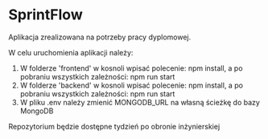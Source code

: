 # SprintFlow
Aplikacja zrealizowana na potrzeby pracy dyplomowej.


W celu uruchomienia aplikacji należy: 

1. W folderze 'frontend' w kosnoli wpisać polecenie: npm install, a po pobraniu wszystkich zależności: npm run start
2. W folderze 'backend' w kosnoli wpisać polecenie: npm install, a po pobraniu wszystkich zależności: npm run start
3. W pliku .env należy zmienić MONGODB_URL na własną ścieżkę do bazy MongoDB


Repozytorium będzie dostępne tydzień po obronie inżynierskiej
